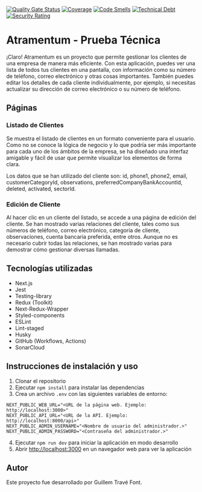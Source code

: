 [![Quality Gate Status](https://sonarcloud.io/api/project_badges/measure?project=Tutitoos_atramentum-react-challenge-guillem-trave&metric=alert_status)](https://sonarcloud.io/summary/new_code?id=Tutitoos_atramentum-react-challenge-guillem-trave)
[![Coverage](https://sonarcloud.io/api/project_badges/measure?project=Tutitoos_atramentum-react-challenge-guillem-trave&metric=coverage)](https://sonarcloud.io/summary/new_code?id=Tutitoos_atramentum-react-challenge-guillem-trave)
[![Code Smells](https://sonarcloud.io/api/project_badges/measure?project=Tutitoos_atramentum-react-challenge-guillem-trave&metric=code_smells)](https://sonarcloud.io/summary/new_code?id=Tutitoos_atramentum-react-challenge-guillem-trave)
[![Technical Debt](https://sonarcloud.io/api/project_badges/measure?project=Tutitoos_atramentum-react-challenge-guillem-trave&metric=sqale_index)](https://sonarcloud.io/summary/new_code?id=Tutitoos_atramentum-react-challenge-guillem-trave)
[![Security Rating](https://sonarcloud.io/api/project_badges/measure?project=Tutitoos_atramentum-react-challenge-guillem-trave&metric=security_rating)](https://sonarcloud.io/summary/new_code?id=Tutitoos_atramentum-react-challenge-guillem-trave)

# Atramentum - Prueba Técnica

¡Claro! Atramentum es un proyecto que permite gestionar los clientes de una empresa de manera más eficiente. Con esta aplicación, puedes ver una lista de todos tus clientes en una pantalla, con información como su número de teléfono, correo electrónico y otras cosas importantes. También puedes editar los detalles de cada cliente individualmente, por ejemplo, si necesitas actualizar su dirección de correo electrónico o su número de teléfono.

## Páginas

### Listado de Clientes

Se muestra el listado de clientes en un formato conveniente para el usuario. Como no se conoce la lógica de negocio y lo que podría ser más importante para cada uno de los ámbitos de la empresa, se ha diseñado una interfaz amigable y fácil de usar que permite visualizar los elementos de forma clara.

Los datos que se han utilizado del cliente son: id, phone1, phone2, email, customerCategoryId, observations, preferredCompanyBankAccountId, deleted, activated, sectorId.

### Edición de Cliente

Al hacer clic en un cliente del listado, se accede a una página de edición del cliente. Se han mostrado varias relaciones del cliente, tales como sus números de teléfono, correo electrónico, categoría de cliente, observaciones, cuenta bancaria preferida, entre otros. Aunque no es necesario cubrir todas las relaciones, se han mostrado varias para demostrar cómo gestionar diversas llamadas.

## Tecnologías utilizadas

- Next.js
- Jest
- Testing-library
- Redux (Toolkit)
- Next-Redux-Wrapper
- Styled-components
- ESLint
- Lint-staged
- Husky
- GitHub (Workflows, Actions)
- SonarCloud

## Instrucciones de instalación y uso

1. Clonar el repositorio
2. Ejecutar `npm install` para instalar las dependencias
3. Crea un archivo `.env` con las siguientes variables de entorno:

```env
NEXT_PUBLIC_WEB_URL="<URL de la página web. Ejemplo: http://localhost:3000>"
NEXT_PUBLIC_API_URL="<URL de la API. Ejemplo: http://localhost:8000/api>"
NEXT_PUBLIC_ADMIN_USERNAME="<Nombre de usuario del administrador.>"
NEXT_PUBLIC_ADMIN_PASSWORD="<Contraseña del administrador.>"
```

4. Ejecutar `npm run dev` para iniciar la aplicación en modo desarrollo
5. Abrir [http://localhost:3000](http://localhost:3000) en un navegador web para ver la aplicación

## Autor

Este proyecto fue desarrollado por Guillem Travé Font.
